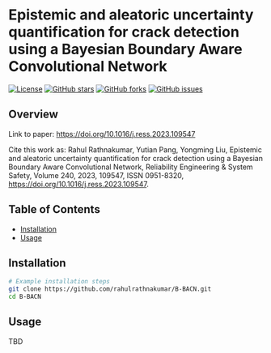 # Epistemic and aleatoric uncertainty quantification for crack detection using a Bayesian Boundary Aware Convolutional Network

[![License](https://img.shields.io/badge/License-MIT-blue.svg)](LICENSE)
[![GitHub stars](https://img.shields.io/github/stars/rahulrathnakumar/B-BACN.svg)](https://github.com/rahulrathnakumar/B-BACN/stargazers)
[![GitHub forks](https://img.shields.io/github/forks/rahulrathnakumar/B-BACN.svg)](https://github.com/rahulrathnakumar/B-BACN/network)
[![GitHub issues](https://img.shields.io/github/issues/rahulrathnakumar/B-BACN.svg)](https://github.com/rahulrathnakumar/B-BACN/issues)

## Overview

Link to paper: https://doi.org/10.1016/j.ress.2023.109547 

Cite this work as: Rahul Rathnakumar, Yutian Pang, Yongming Liu, Epistemic and aleatoric uncertainty quantification for crack detection using a Bayesian Boundary Aware Convolutional Network,
Reliability Engineering & System Safety, Volume 240, 2023, 109547, ISSN 0951-8320, https://doi.org/10.1016/j.ress.2023.109547.

## Table of Contents

- [Installation](#installation)
- [Usage](#usage)

## Installation


```bash
# Example installation steps
git clone https://github.com/rahulrathnakumar/B-BACN.git
cd B-BACN
```

## Usage
TBD
